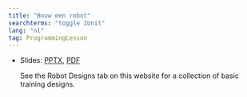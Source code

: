 ```yaml
---
title: "Bouw een robot"
searchterms: "toggle 1Unit"
lang: "nl"
tag: ProgrammingLesson
---
```

 <ul>
 <li class="ng-binding">Slides:
 <a href="ProgrammingLessons/BouwEenRobot.pptx">PPTX</a>,
 <a href="ProgrammingLessons/BouwEenRobot.pdf">PDF</a>

See the Robot Designs tab on this website for a collection of basic training designs.
 </li>
 </ul>
